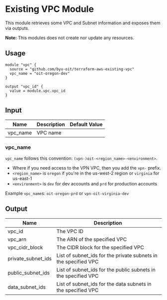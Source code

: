 # Existing VPC Module
This module retrieves some VPC and Subnet information and exposes them via outputs. 

**Note:** This modules does not create nor update any resources.

## Usage
```hcl
module "vpc" {
  source = "github.com/byu-oit/terraform-aws-existing-vpc"
  vpc_name = "oit-oregon-dev"
}

output "vpc_id" {
  value = module.vpc.vpc_id
}
```

## Input
| Name | Description | Default Value |
| --- | --- | --- |
| vpc_name | VPC name |  |

### vpc_name
`vpc_name` follows this convention: `(vpn-)oit-<region_name>-<environment>`.
* Where if you need access to the VPN VPC, then you add the `vpn-` prefix.
* `<region_name>` is `oregon` if you're in the us-west-2 region or `virginia` for us-east-1
* `<environment>` is `dev` for dev accounts and `prd` for production accounts

Example `vpc_name`s: `oit-oregon-prd` or `vpn-oit-virginia-dev` 

## Output
| Name | Description |
| --- | --- |
| vpc_id | The VPC ID |
| vpc_arn | The ARN of the specified VPC |
| vpc_cidr_block | The CIDR block for the specified VPC |
| private_subnet_ids | List of subnet_ids for the private subnets in the specified VPC |
| public_subnet_ids | List of subnet_ids for the public subnets in the specified VPC |
| data_subnet_ids | List of subnet_ids for the data subnets in the specified VPC |